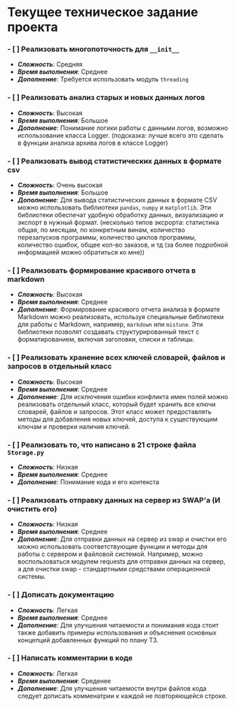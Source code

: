 
# Текущее техническое задание проекта

### - [ ]  Реализовать многопоточность для `__init__`
  * ***Сложность***: Средняя
  * ***Время выполнения***: Среднее
  * ***Дополнение***: Требуется использовать модуль `threading`

### - [ ]  Реализовать анализ старых и новых данных логов
  * ***Сложность***: Высокая
  * ***Время выполнения***: Большое
  * ***Дополнение***: Понимание логики работы с данными логов, возможно использование класса Logger. (подсказка: лучше всего это сделать в функции анализа архива логов в классе Logger)



### - [ ] Реализовать вывод статистических данных в формате csv
   * ***Сложность***: Очень высокая
   * ***Время выполнения***: Большое
   * ***Дополнение***: Для вывода статистических данных в формате CSV можно использовать библиотеки `pandas`, `numpy` и `matplotlib`. 
               Эти библиотеки обеспечат удобную обработку данных, визуализацию и экспорт в нужный формат.
               (несколько типов эксрорта: статистика общая,
               по месяцам, по конкретным винам, количество перезапусков программы,
               количество циклов программы, количество ошибок, общее кол-во заказов,
               и тд (за более подробной информацией можно обратиться ко мне))

### - [ ] Реализовать формирование красивого отчета в markdown
   * ***Сложность***: Высокая
   * ***Время выполнения***: Среднее
   * ***Дополнение***: Формирование красивого отчета анализа в формате Markdown можно реализовать, 
               используя специальные библиотеки для работы с Markdown, например, `markdown` или `mistune`. 
               Эти библиотеки позволят создавать структурированный текст с форматированием, включая заголовки, списки и таблицы.

### - [ ] Реализовать хранение всех ключей словарей, файлов и запросов в отдельный класс
   * ***Сложность***: Высокая
   * ***Время выполнения***: Среднее
   * ***Дополнение***: Для исключения ошибки конфликта имен полей можно реализовать отдельный класс, который будет хранить все ключи словарей, файлов и запросов. 
               Этот класс может предоставлять методы для добавления новых ключей, доступа к существующим ключам и проверки наличия ключей.

### - [ ] Реализовать то, что написано в 21 строке файла `Storage.py`
   * ***Сложность***: Низкая
   * ***Время выполнения***: Среднее
   * ***Дополнение***: Понимание кода и его контекста

### - [ ] Реализовать отправку данных на сервер из SWAP'a (И очистить его)
   * ***Сложность***: Низкая
   * ***Время выполнения***: Среднее
   * ***Дополнение***: Для отправки данных на сервер из swap и очистки его можно использовать соответствующие функции и методы 
               для работы с сервером и файловой системой. 
               Например, можно воспользоваться модулем requests для отправки данных на сервер, 
               а для очистки swap - стандартными средствами операционной системы.

### - [ ] Дописать документацию
   * ***Сложность***: Легкая
   * ***Время выполнения***: Среднее
   * ***Дополнение***: Для улучшения читаемости и понимания кода стоит также добавить примеры использования и объяснения основных концепций добавленных функций по плану ТЗ.

### - [ ] Написать комментарии в коде
   * ***Сложность***: Легкая
   * ***Время выполнения***: Среденее
   * ***Дополнение***: Для улучшения читаемости внутри файлов кода следует дописать комменатрии к каждой не повторяющейся строке.
